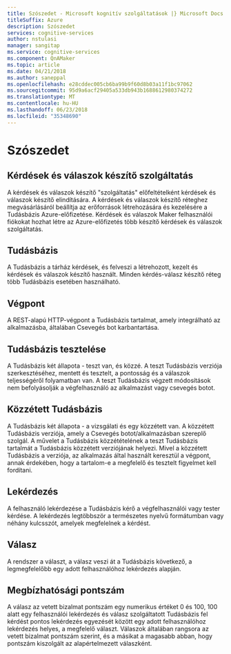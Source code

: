 ```yaml
---
title: Szószedet - Microsoft kognitív szolgáltatások |} Microsoft Docs
titleSuffix: Azure
description: Szószedet
services: cognitive-services
author: nstulasi
manager: sangitap
ms.service: cognitive-services
ms.component: QnAMaker
ms.topic: article
ms.date: 04/21/2018
ms.author: saneppal
ms.openlocfilehash: e28cddec005cb6ba99b9f60d8b03a11f1bc97062
ms.sourcegitcommit: 95d9a6acf29405a533db943b1688612980374272
ms.translationtype: MT
ms.contentlocale: hu-HU
ms.lasthandoff: 06/23/2018
ms.locfileid: "35348690"
---
```

# <a name="glossary"></a>Szószedet

## <a name="qna-maker-service"></a>Kérdések és válaszok készítő szolgáltatás
A kérdések és válaszok készítő "szolgáltatás" előfeltételként kérdések és válaszok készítő elindítására. A kérdések és válaszok készítő réteghez megvásárlásáról beállítja az erőforrások létrehozására és kezelésére a Tudásbázis Azure-előfizetése. Kérdések és válaszok Maker felhasználói fiókokat hozhat létre az Azure-előfizetés több készítő kérdések és válaszok szolgáltatás.

## <a name="knowledge-base"></a>Tudásbázis
A Tudásbázis a tárház kérdések, és felveszi a létrehozott, kezelt és kérdések és válaszok készítő használt. Minden kérdés-válasz készítő réteg több Tudásbázis esetében használható.

## <a name="endpoint"></a>Végpont
A REST-alapú HTTP-végpont a Tudásbázis tartalmat, amely integrálható az alkalmazásba, általában Csevegés bot karbantartása. 

## <a name="test-knowledge-base"></a>Tudásbázis tesztelése
A Tudásbázis két állapota - teszt van, és közzé. A teszt Tudásbázis verziója szerkesztéséhez, mentett és tesztelt, a pontosság és a válaszok teljességéről folyamatban van. A teszt Tudásbázis végzett módosítások nem befolyásolják a végfelhasználó az alkalmazást vagy csevegés botot.

## <a name="published-knowledge-base"></a>Közzétett Tudásbázis
A Tudásbázis két állapota - a vizsgálati és egy közzétett van.  A közzétett Tudásbázis verziója, amely a Csevegés botot/alkalmazásban szereplő szolgál. A művelet a Tudásbázis közzétételének a teszt Tudásbázis tartalmát a Tudásbázis közzétett verziójának helyezi. Mivel a közzétett Tudásbázis a verziója, az alkalmazás által használt keresztül a végpont, annak érdekében, hogy a tartalom-e a megfelelő és tesztelt figyelmet kell fordítani.

## <a name="query"></a>Lekérdezés
A felhasználó lekérdezése a Tudásbázis kérő a végfelhasználói vagy tester kérdése. A lekérdezés legtöbbször a természetes nyelvű formátumban vagy néhány kulcsszót, amelyek megfelelnek a kérdést.

## <a name="response"></a>Válasz
A rendszer a választ, a válasz veszi át a Tudásbázis következő, a legmegfelelőbb egy adott felhasználóhoz lekérdezés alapján.

## <a name="confidence-score"></a>Megbízhatósági pontszám
A válasz az vetett bizalmat pontszám egy numerikus értéket 0 és 100, 100 alatt egy felhasználói lekérdezés és válasz szolgáltatott Tudásbázis fel kérdést pontos lekérdezés egyezését között egy adott felhasználóhoz lekérdezés helyes, a megfelelő választ. Válaszok általában rangsora az vetett bizalmat pontszám szerint, és a másikat a magasabb abban, hogy pontszám kiszolgált az alapértelmezett válaszként.
